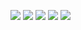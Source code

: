 [![](http://github-profile-summary-cards.vercel.app/api/cards/profile-details?username=BelusKirill&theme=2077)](https://github.com/BelusKirill/github-profile-summary-cards)
[![](https://raw.githubusercontent.com/BelusKirill/github-profile-summary-cards-example/master/profile-summary-card-output/vue/1-repos-per-language.svg)](https://github.com/BelusKirill/github-profile-summary-cards) [![](https://raw.githubusercontent.com/BelusKirill/github-profile-summary-cards-example/master/profile-summary-card-output/vue/2-most-commit-language.svg)](https://github.com/BelusKirill/github-profile-summary-cards)
[![](https://raw.githubusercontent.com/BelusKirill/github-profile-summary-cards-example/master/profile-summary-card-output/vue/3-stats.svg)](https://github.com/BelusKirill/github-profile-summary-cards) [![](https://raw.githubusercontent.com/BelusKirill/github-profile-summary-cards-example/master/profile-summary-card-output/vue/4-productive-time.svg)](https://github.com/BelusKirill/github-profile-summary-cards)